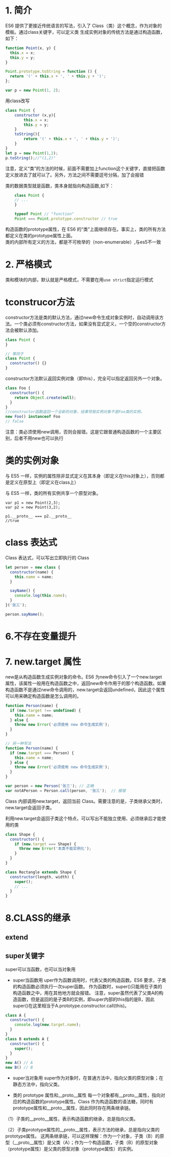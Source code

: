 # 1. 简介
ES6 提供了更接近传统语言的写法，引入了 Class（类）这个概念，作为对象的模板。通过class关键字，可以定义类
生成实例对象的传统方法是通过构造函数，如下：
```js
function Point(x, y) {
  this.x = x;
  this.y = y;
}

Point.prototype.toString = function () {
  return '(' + this.x + ', ' + this.y + ')';
};

var p = new Point(1, 2);
```
用class改写
```js
class Point {
    constructor (x,y){
        this.x = x;
        this.y = y;
    }
    toString(){
        return '(' + this.x + ', ' + this.y + ')';
    }
}
let p = new Point(1,2);
p.toString();//"(1,2)"
```
注意，定义“类”的方法的时候，前面不需要加上function这个关键字，直接把函数定义放进去了就可以了。另外，方法之间不需要逗号分隔，加了会报错    

类的数据类型就是函数，类本身就指向构造函数,如下：

```js
    class Point {
    // ...
    }

    typeof Point // "function"
    Point === Point.prototype.constructor // true
```
构造函数的prototype属性，在 ES6 的“类”上面继续存在。事实上，类的所有方法都定义在类的prototype属性上面。    
类的内部所有定义的方法，都是不可枚举的（non-enumerable）,与es5不一致
# 2. 严格模式
类和模块的内部，默认就是严格模式，不需要在用`use strict`指定运行模式
# tconstrucor方法
constructor方法是类的默认方法，通过new命令生成对象实例时，自动调用该方法。一个类必须有constructor方法，如果没有显式定义，一个空的constructor方法会被默认添加。
```js
class Point {
}

// 等同于
class Point {
  constructor() {}
}
```
constructor方法默认返回实例对象（即this），完全可以指定返回另外一个对象。
```js
class Foo {
  constructor() {
    return Object.create(null);
  }
}
//constructor函数返回一个全新的对象，结果导致实例对象不是Foo类的实例。
new Foo() instanceof Foo
// false
```

注意：类必须使用new调用，否则会报错。这是它跟普通构造函数的一个主要区别，后者不用new也可以执行
# 类的实例对象
与 ES5 一样，实例的属性除非显式定义在其本身（即定义在this对象上），否则都是定义在原型上（即定义在class上）

与 ES5 一样，类的所有实例共享一个原型对象。

    var p1 = new Point(2,3);
    var p2 = new Point(3,2);

    p1.__proto__ === p2.__proto__
    //true
# class 表达式
Class 表达式，可以写出立即执行的 Class
```js
let person = new class {
  constructor(name) {
    this.name = name;
  }

  sayName() {
    console.log(this.name);
  }
}('张三');

person.sayName();
```

# 6.不存在变量提升
# 7. new.target 属性
new是从构造函数生成实例对象的命令。ES6 为new命令引入了一个new.target属性，该属性一般用在构造函数之中，返回new命令作用于的那个构造函数。如果构造函数不是通过new命令调用的，new.target会返回undefined，因此这个属性可以用来确定构造函数是怎么调用的。
```js
function Person(name) {
  if (new.target !== undefined) {
    this.name = name;
  } else {
    throw new Error('必须使用 new 命令生成实例');
  }
}

// 另一种写法
function Person(name) {
  if (new.target === Person) {
    this.name = name;
  } else {
    throw new Error('必须使用 new 命令生成实例');
  }
}

var person = new Person('张三'); // 正确
var notAPerson = Person.call(person, '张三');  // 报错
```
Class 内部调用new.target，返回当前 Class。需要注意的是，子类继承父类时，new.target会返回子类。


利用new.target会返回子类这个特点，可以写出不能独立使用、必须继承后才能使用的类
```js
class Shape {
  constructor() {
    if (new.target === Shape) {
      throw new Error('本类不能实例化');
    }
  }
}

class Rectangle extends Shape {
  constructor(length, width) {
    super();
    // ...
  }
}
```
# 8.CLASS的继承
## extend
## super关键字
super可以当函数，也可以当对象用
-  super当函数用
uper作为函数调用时，代表父类的构造函数。ES6 要求，子类的构造函数必须执行一次super函数。
作为函数时，super()只能用在子类的构造函数之中，用在其他地方就会报错。
注意，super虽然代表了父类A的构造函数，但是返回的是子类B的实例，即super内部的this指的是B，因此super()在这里相当于A.prototype.constructor.call(this)。
```js
class A {
  constructor() {
    console.log(new.target.name);
  }
}
class B extends A {
  constructor() {
    super();
  }
}
new A() // A
new B() // B
```
-  super当对象用
super作为对象时，在普通方法中，指向父类的原型对象；在静态方法中，指向父类。

- 类的 prototype 属性和__proto__属性
每一个对象都有__proto__属性，指向对应的构造函数的prototype属性。Class 作为构造函数的语法糖，同时有prototype属性和__proto__属性，因此同时存在两条继承链。

（1）子类的__proto__属性，表示构造函数的继承，总是指向父类。

（2）子类prototype属性的__proto__属性，表示方法的继承，总是指向父类的prototype属性。
这两条继承链，可以这样理解：作为一个对象，子类（B）的原型（__proto__属性）是父类（A）；作为一个构造函数，子类（B）的原型对象（prototype属性）是父类的原型对象（prototype属性）的实例。